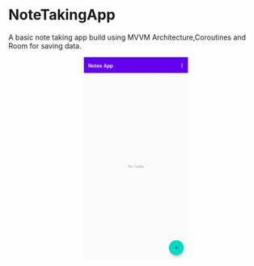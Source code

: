 # NoteTakingApp

A basic note taking app build using MVVM Architecture,Coroutines and Room for saving data.

<p align="center"><img src="Screenshots/screenshot_1.jpg" height="400"></p>
